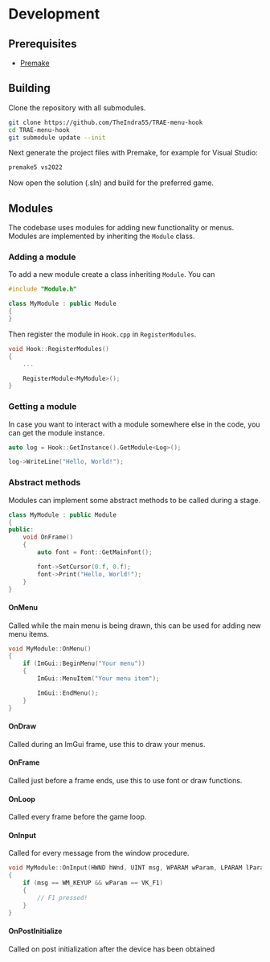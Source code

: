 # Development

## Prerequisites

- [Premake](https://premake.github.io/download)

## Building

Clone the repository with all submodules.

```bash
git clone https://github.com/TheIndra55/TRAE-menu-hook
cd TRAE-menu-hook
git submodule update --init
```

Next generate the project files with Premake, for example for Visual Studio:

```bash
premake5 vs2022
```

Now open the solution (.sln) and build for the preferred game.

## Modules

The codebase uses modules for adding new functionality or menus. Modules are implemented by inheriting the `Module` class.

### Adding a module

To add a new module create a class inheriting `Module`. You can 

```cpp
#include "Module.h"

class MyModule : public Module
{
}
```

Then register the module in `Hook.cpp` in `RegisterModules`.

```cpp
void Hook::RegisterModules()
{
    ...

    RegisterModule<MyModule>();
}
```

### Getting a module

In case you want to interact with a module somewhere else in the code, you can get the module instance.

```cpp
auto log = Hook::GetInstance().GetModule<Log>();

log->WriteLine("Hello, World!");
```

### Abstract methods

Modules can implement some abstract methods to be called during a stage.

```cpp
class MyModule : public Module
{
public:
    void OnFrame()
    {
        auto font = Font::GetMainFont();

        font->SetCursor(0.f, 0.f);
        font->Print("Hello, World!");
    }
}
```

#### OnMenu

Called while the main menu is being drawn, this can be used for adding new menu items.

```cpp
void MyModule::OnMenu()
{
    if (ImGui::BeginMenu("Your menu"))
    {
        ImGui::MenuItem("Your menu item");

        ImGui::EndMenu();
    }
}
```

#### OnDraw

Called during an ImGui frame, use this to draw your menus.

#### OnFrame

Called just before a frame ends, use this to use font or draw functions.

#### OnLoop

Called every frame before the game loop.

#### OnInput

Called for every message from the window procedure.

```cpp
void MyModule::OnInput(HWND hWnd, UINT msg, WPARAM wParam, LPARAM lParam)
{
    if (msg == WM_KEYUP && wParam == VK_F1)
    {
        // F1 pressed!
    }
}
```

#### OnPostInitialize

Called on post initialization after the device has been obtained